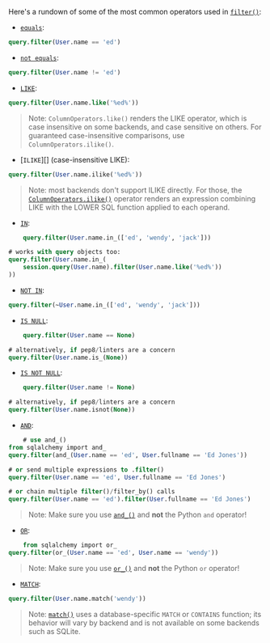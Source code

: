 Here's a rundown of some of the most common operators used in [`filter()`](http://docs.sqlalchemy.org/query.html#sqlalchemy.orm.query.Query.filter "sqlalchemy.orm.query.Query.filter"):

* [`equals`](http://docs.sqlalchemy.org/core/sqlelement.html#sqlalchemy.sql.operators.ColumnOperators.__eq__ "sqlalchemy.sql.operators.ColumnOperators.__eq__"):

```sql
query.filter(User.name == 'ed')
```

* [`not equals`](http://docs.sqlalchemy.org/core/sqlelement.html#sqlalchemy.sql.operators.ColumnOperators.__ne__ "sqlalchemy.sql.operators.ColumnOperators.__ne__"):

```sql
query.filter(User.name != 'ed')
```

* [`LIKE`](http://docs.sqlalchemy.org/core/sqlelement.html#sqlalchemy.sql.operators.ColumnOperators.like "sqlalchemy.sql.operators.ColumnOperators.like"):

```sql
query.filter(User.name.like('%ed%'))
```

> Note: `ColumnOperators.like()` renders the LIKE operator, which is case insensitive on some backends, and case sensitive on others. For guaranteed case-insensitive comparisons, use `ColumnOperators.ilike()`.

* [`ILIKE`][] (case-insensitive LIKE):

```sql
query.filter(User.name.ilike('%ed%'))
```

> Note: most backends don't support ILIKE directly. For those, the [`ColumnOperators.ilike()`](http://docs.sqlalchemy.org/core/sqlelement.html#sqlalchemy.sql.operators.ColumnOperators.ilike "sqlalchemy.sql.operators.ColumnOperators.ilike") operator renders an expression combining LIKE with the LOWER SQL function applied to each operand.

* [`IN`](http://docs.sqlalchemy.org/core/sqlelement.html#sqlalchemy.sql.operators.ColumnOperators.in_ "sqlalchemy.sql.operators.ColumnOperators.in_"):

```sql
    query.filter(User.name.in_(['ed', 'wendy', 'jack']))

# works with query objects too:
query.filter(User.name.in_(
    session.query(User.name).filter(User.name.like('%ed%'))
))
```

* [`NOT IN`](http://docs.sqlalchemy.org/core/sqlelement.html#sqlalchemy.sql.operators.ColumnOperators.notin_ "sqlalchemy.sql.operators.ColumnOperators.notin_"):

```sql
query.filter(~User.name.in_(['ed', 'wendy', 'jack']))
```

* [`IS NULL`](http://docs.sqlalchemy.org/core/sqlelement.html#sqlalchemy.sql.operators.ColumnOperators.is_ "sqlalchemy.sql.operators.ColumnOperators.is_"):

```sql
    query.filter(User.name == None)

# alternatively, if pep8/linters are a concern
query.filter(User.name.is_(None))
```
* [`IS NOT NULL`](http://docs.sqlalchemy.org/core/sqlelement.html#sqlalchemy.sql.operators.ColumnOperators.isnot "sqlalchemy.sql.operators.ColumnOperators.isnot"):

```sql
    query.filter(User.name != None)

# alternatively, if pep8/linters are a concern
query.filter(User.name.isnot(None))
```

* [`AND`](http://docs.sqlalchemy.org/core/sqlelement.html#sqlalchemy.sql.expression.and_ "sqlalchemy.sql.expression.and_"):

```sql
    # use and_()
from sqlalchemy import and_
query.filter(and_(User.name == 'ed', User.fullname == 'Ed Jones'))

# or send multiple expressions to .filter()
query.filter(User.name == 'ed', User.fullname == 'Ed Jones')

# or chain multiple filter()/filter_by() calls
query.filter(User.name == 'ed').filter(User.fullname == 'Ed Jones')
```

> Note: Make sure you use [`and_()`](http://docs.sqlalchemy.org/core/sqlelement.html#sqlalchemy.sql.expression.and_ "sqlalchemy.sql.expression.and_") and **not** the Python `and` operator!

* [`OR`](http://docs.sqlalchemy.org/core/sqlelement.html#sqlalchemy.sql.expression.or_ "sqlalchemy.sql.expression.or_"):

```sql
    from sqlalchemy import or_
query.filter(or_(User.name == 'ed', User.name == 'wendy'))
```

> Note: Make sure you use [`or_()`](http://docs.sqlalchemy.org/core/sqlelement.html#sqlalchemy.sql.expression.or_ "sqlalchemy.sql.expression.or_") and **not** the Python `or` operator!

* [`MATCH`](http://docs.sqlalchemy.org/core/sqlelement.html#sqlalchemy.sql.operators.ColumnOperators.match "sqlalchemy.sql.operators.ColumnOperators.match"):

```sql
query.filter(User.name.match('wendy'))
```

> Note: [`match()`](http://docs.sqlalchemy.org/core/sqlelement.html#sqlalchemy.sql.operators.ColumnOperators.match "sqlalchemy.sql.operators.ColumnOperators.match") uses a database-specific `MATCH` or `CONTAINS` function; its behavior will vary by backend and is not available on some backends such as SQLite.
